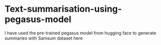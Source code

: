 # Text-summarisation-using-pegasus-model
I have used the pre-trained pegasus model from hugging face to generate summaries with Samsum dataset here

